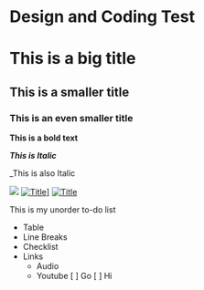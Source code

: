 # Design and Coding Test

# This is a big title 
## This is a smaller title 
### This is an even smaller title 

**This is a bold text**

***This is Italic*** 

_This is also Italic

[<img src="https://i.imgur.com/l6qyhlr.gif">](http://i.imgur.com/)
<a href="https://media.giphy.com/" rel="some text">![Title](https://media.giphy.com/media/srdQojcvrqG3u/giphy.gif)]</a>
[![Title](http://i.imgur.com/7XsR1.jpg)](http://i.imgur.com)

This is my unorder to-do list

* Table
* Line Breaks
* Checklist
* Links
  * Audio
  * Youtube
[ ] Go
[ ] Hi
